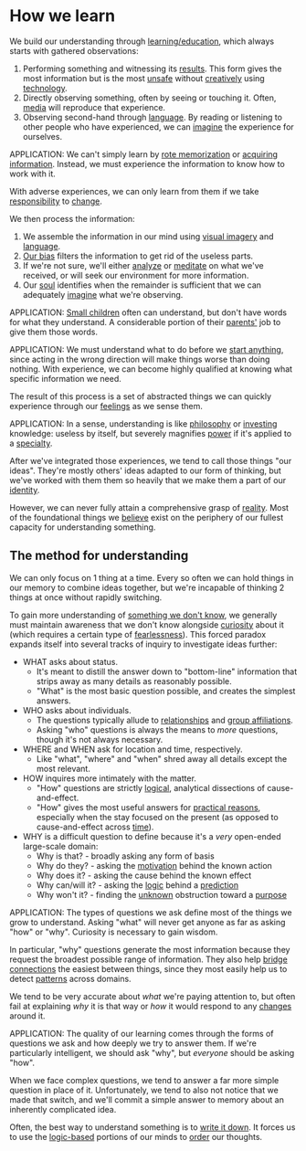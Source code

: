 
# How we learn

We build our understanding through [learning/education](education.md), which always starts with gathered observations:

1. Performing something and witnessing its [results](results.md). This form gives the most information but is the most [unsafe](safety.md) without [creatively](mind-creativity.md) using [technology](technology.md).
2. Directly observing something, often by seeing or touching it. Often, [media](creations.md) will reproduce that experience.
3. Observing second-hand through [language](language.md). By reading or listening to other people who have experienced, we can [imagine](imagination.md) the experience for ourselves.

APPLICATION: We can't simply learn by [rote memorization](mind-memory.md) or [acquiring information](information.md). Instead, we must experience the information to know how to work with it.

With adverse experiences, we can only learn from them if we take [responsibility](meaning.md) to [change](people-changes.md).

We then process the information:

1. We assemble the information in our mind using [visual imagery](people-image-why.md) and [language](language.md).
2. [Our bias](mind-bias.md) filters the information to get rid of the useless parts.
3. If we're not sure, we'll either [analyze](logic.md) or [meditate](awareness-meditation.md) on what we've received, or will seek our environment for more information.
4. Our [soul](humanity.md) identifies when the remainder is sufficient that we can adequately [imagine](imagination.md) what we're observing.

APPLICATION: [Small children](maturity.md) often can understand, but don't have words for what they understand. A considerable portion of their [parents'](people-family.md) job to give them those words.

APPLICATION: We must understand what to do before we [start anything](results.md), since acting in the wrong direction will make things worse than doing nothing. With experience, we can become highly qualified at knowing what specific information we need.

The result of this process is a set of abstracted things we can quickly experience through our [feelings](mind-feelings.md) as we sense them.

APPLICATION: In a sense, understanding is like [philosophy](philosophy.md) or [investing](money-investing.md) knowledge: useless by itself, but severely magnifies [power](power.md) if it's applied to a [specialty](jobs-specialization.md).

After we've integrated those experiences, we tend to call those things "our ideas". They're mostly others' ideas adapted to our form of thinking, but we've worked with them them so heavily that we make them a part of our [identity](identity.md).

However, we can never fully attain a comprehensive grasp of [reality](reality.md). Most of the foundational things we [believe](understanding-certainty.md) exist on the periphery of our fullest capacity for understanding something.

## The method for understanding

We can only focus on 1 thing at a time. Every so often we can hold things in our memory to combine ideas together, but we're incapable of thinking 2 things at once without rapidly switching.

To gain more understanding of [something we don't know](unknown.md), we generally must maintain awareness that we don't know alongside [curiosity](purpose.md) about it (which requires a certain type of [fearlessness](mind-feelings-fear.md)). This forced paradox expands itself into several tracks of inquiry to investigate ideas further:

- WHAT asks about status.
  - It's meant to distill the answer down to "bottom-line" information that strips away as many details as reasonably possible.
  - "What" is the most basic question possible, and creates the simplest answers.
- WHO asks about individuals.
  - The questions typically allude to [relationships](people-friends.mdds.md) and [group affiliations](groups-member.md).
  - Asking "who" questions is always the means to *more* questions, though it's not always necessary.
- WHERE and WHEN ask for location and time, respectively.
  - Like "what", "where" and "when" shred away all details except the most relevant.
- HOW inquires more intimately with the matter.
  - "How" questions are strictly [logical](logic.md), analytical dissections of cause-and-effect.
  - "How" gives the most useful answers for [practical reasons](purpose.md), especially when the stay focused on the present (as opposed to cause-and-effect across [time](datetime.md)).
- WHY is a difficult question to define because it's a *very* open-ended large-scale domain:
  - Why is that? - broadly asking any form of basis
  - Why do they? - asking the [motivation](purpose.md) behind the known action
  - Why does it? - asking the cause behind the known effect
  - Why can/will it? - asking the [logic](logic.md) behind a [prediction](imagination.md)
  - Why won't it? - finding the [unknown](unknown.md) obstruction toward a [purpose](purpose.md)

APPLICATION: The types of questions we ask define most of the things we grow to understand. Asking "what" will never get anyone as far as asking "how" or "why". Curiosity is necessary to gain wisdom.

In particular, "why" questions generate the most information because they request the broadest possible range of information. They also help [bridge connections](https://gainedin.site/networks/) the easiest between things, since they most easily help us to detect [patterns](symbols.md) across domains.

We tend to be very accurate about *what* we're paying attention to, but often fail at explaining *why* it is that way or *how* it would respond to any [changes](people-changes.md) around it.

APPLICATION: The quality of our learning comes through the forms of questions we ask and how deeply we try to answer them. If we're particularly intelligent, we should ask "why", but *everyone* should be asking "how".

When we face complex questions, we tend to answer a far more simple question in place of it. Unfortunately, we tend to also not notice that we made that switch, and we'll commit a simple answer to memory about an inherently complicated idea.

Often, the best way to understand something is to [write it down](language-writing.md). It forces us to use the [logic-based](logic.md) portions of our minds to [order](understanding-certainty.md) our thoughts.
